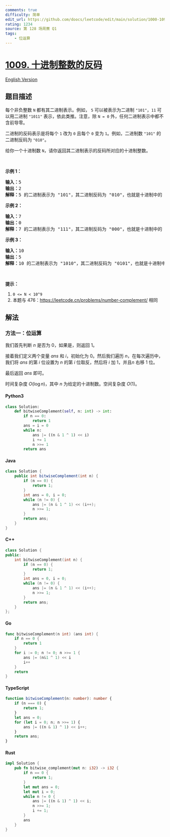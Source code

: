 ```yaml
---
comments: true
difficulty: 简单
edit_url: https://github.com/doocs/leetcode/edit/main/solution/1000-1099/1009.Complement%20of%20Base%2010%20Integer/README.md
rating: 1234
source: 第 128 场周赛 Q1
tags:
    - 位运算
---
```


<!-- problem:start -->

# [1009. 十进制整数的反码](https://leetcode.cn/problems/complement-of-base-10-integer)

[English Version](/solution/1000-1099/1009.Complement%20of%20Base%2010%20Integer/README_EN.md)

## 题目描述

<!-- description:start -->

<p>每个非负整数&nbsp;<code>N</code>&nbsp;都有其二进制表示。例如，&nbsp;<code>5</code>&nbsp;可以被表示为二进制&nbsp;<code>&quot;101&quot;</code>，<code>11</code> 可以用二进制&nbsp;<code>&quot;1011&quot;</code>&nbsp;表示，依此类推。注意，除&nbsp;<code>N = 0</code>&nbsp;外，任何二进制表示中都不含前导零。</p>

<p>二进制的反码表示是将每个&nbsp;<code>1</code>&nbsp;改为&nbsp;<code>0</code>&nbsp;且每个&nbsp;<code>0</code>&nbsp;变为&nbsp;<code>1</code>。例如，二进制数&nbsp;<code>&quot;101&quot;</code>&nbsp;的二进制反码为&nbsp;<code>&quot;010&quot;</code>。</p>

<p>给你一个十进制数&nbsp;<code>N</code>，请你返回其二进制表示的反码所对应的十进制整数。</p>

<p>&nbsp;</p>

<ol>
</ol>

<p><strong>示例 1：</strong></p>

<pre><strong>输入：</strong>5
<strong>输出：</strong>2
<strong>解释：</strong>5 的二进制表示为 &quot;101&quot;，其二进制反码为 &quot;010&quot;，也就是十进制中的 2 。
</pre>

<p><strong>示例 2：</strong></p>

<pre><strong>输入：</strong>7
<strong>输出：</strong>0
<strong>解释：</strong>7 的二进制表示为 &quot;111&quot;，其二进制反码为 &quot;000&quot;，也就是十进制中的 0 。
</pre>

<p><strong>示例 3：</strong></p>

<pre><strong>输入：</strong>10
<strong>输出：</strong>5
<strong>解释：</strong>10 的二进制表示为 &quot;1010&quot;，其二进制反码为 &quot;0101&quot;，也就是十进制中的 5 。
</pre>

<p>&nbsp;</p>

<p><strong>提示：</strong></p>

<ol>
	<li><code>0 &lt;= N &lt; 10^9</code></li>
	<li>本题与 476：<a href="https://leetcode.cn/problems/number-complement/">https://leetcode.cn/problems/number-complement/</a> 相同</li>
</ol>

<!-- description:end -->

## 解法

<!-- solution:start -->

### 方法一：位运算

我们首先判断 $n$ 是否为 $0$，如果是，则返回 $1$。

接着我们定义两个变量 $\textit{ans}$ 和 $i$，初始化为 $0$。然后我们遍历 $n$，在每次遍历中，我们将 $\textit{ans}$ 的第 $i$ 位设置为 $n$ 的第 $i$ 位取反，然后将 $i$ 加 $1$，并且$n$ 右移 $1$ 位。

最后返回 $\textit{ans}$ 即可。

时间复杂度 $O(\log n)$，其中 $n$ 为给定的十进制数。空间复杂度 $O(1)$。

<!-- tabs:start -->

#### Python3

```python
class Solution:
    def bitwiseComplement(self, n: int) -> int:
        if n == 0:
            return 1
        ans = i = 0
        while n:
            ans |= ((n & 1 ^ 1) << i)
            i += 1
            n >>= 1
        return ans
```

#### Java

```java
class Solution {
    public int bitwiseComplement(int n) {
        if (n == 0) {
            return 1;
        }
        int ans = 0, i = 0;
        while (n != 0) {
            ans |= (n & 1 ^ 1) << (i++);
            n >>= 1;
        }
        return ans;
    }
}
```

#### C++

```cpp
class Solution {
public:
    int bitwiseComplement(int n) {
        if (n == 0) {
            return 1;
        }
        int ans = 0, i = 0;
        while (n != 0) {
            ans |= (n & 1 ^ 1) << (i++);
            n >>= 1;
        }
        return ans;
    }
};
```

#### Go

```go
func bitwiseComplement(n int) (ans int) {
	if n == 0 {
		return 1
	}
	for i := 0; n != 0; n >>= 1 {
		ans |= (n&1 ^ 1) << i
		i++
	}
	return
}
```

#### TypeScript

```ts
function bitwiseComplement(n: number): number {
    if (n === 0) {
        return 1;
    }
    let ans = 0;
    for (let i = 0; n; n >>= 1) {
        ans |= ((n & 1) ^ 1) << i++;
    }
    return ans;
}
```

#### Rust

```rust
impl Solution {
    pub fn bitwise_complement(mut n: i32) -> i32 {
        if n == 0 {
            return 1;
        }
        let mut ans = 0;
        let mut i = 0;
        while n != 0 {
            ans |= ((n & 1) ^ 1) << i;
            n >>= 1;
            i += 1;
        }
        ans
    }
}
```

<!-- tabs:end -->

<!-- solution:end -->

<!-- problem:end -->
